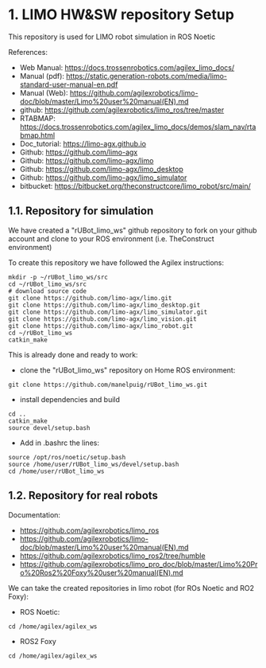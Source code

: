 # **1. LIMO HW&SW repository Setup**

This repository is used for LIMO robot simulation in ROS Noetic

References:

- Web Manual: https://docs.trossenrobotics.com/agilex_limo_docs/
- Manual (pdf): https://static.generation-robots.com/media/limo-standard-user-manual-en.pdf
- Manual (Web): https://github.com/agilexrobotics/limo-doc/blob/master/Limo%20user%20manual(EN).md
- github: https://github.com/agilexrobotics/limo_ros/tree/master
- RTABMAP: https://docs.trossenrobotics.com/agilex_limo_docs/demos/slam_nav/rtabmap.html
- Doc_tutorial: https://limo-agx.github.io
- Github: https://github.com/limo-agx
- Github: https://github.com/limo-agx/limo
- Github: https://github.com/limo-agx/limo_desktop
- Github: https://github.com/limo-agx/limo_simulator
- bitbucket: https://bitbucket.org/theconstructcore/limo_robot/src/main/

## **1.1. Repository for simulation**

We have created a "rUBot_limo_ws" github repository to fork on your github account and clone to your ROS environment (i.e. TheConstruct environment)

To create this repository we have followed the Agilex instructions:
````shell
mkdir -p ~/rUBot_limo_ws/src
cd ~/rUBot_limo_ws/src
# download source code
git clone https://github.com/limo-agx/limo.git
git clone https://github.com/limo-agx/limo_desktop.git
git clone https://github.com/limo-agx/limo_simulator.git
git clone https://github.com/limo-agx/limo_vision.git
git clone https://github.com/limo-agx/limo_robot.git
cd ~/rUBot_limo_ws
catkin_make
````
This is already done and ready to work:

- clone the "rUBot_limo_ws" repository on Home ROS environment:
````shell
git clone https://github.com/manelpuig/rUBot_limo_ws.git
````
- install dependencies and build
````shell
cd ..
catkin_make
source devel/setup.bash
````
- Add in .bashrc the lines:
````shell
source /opt/ros/noetic/setup.bash
source /home/user/rUBot_limo_ws/devel/setup.bash
cd /home/user/rUBot_limo_ws
````
## **1.2. Repository for real robots**

Documentation:
- https://github.com/agilexrobotics/limo_ros
- https://github.com/agilexrobotics/limo-doc/blob/master/Limo%20user%20manual(EN).md
- https://github.com/agilexrobotics/limo_ros2/tree/humble
- https://github.com/agilexrobotics/limo_pro_doc/blob/master/Limo%20Pro%20Ros2%20Foxy%20user%20manual(EN).md

We can take the created repositories in limo robot (for ROs Noetic and RO2 Foxy):
- ROS Noetic:
````shell
cd /home/agilex/agilex_ws
````
- ROS2 Foxy
````shell
cd /home/agilex/agilex_ws
````

